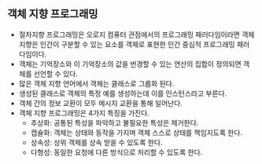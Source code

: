 ## 객체 지향 프로그래밍
- 절차지향 프로그래밍은 오로지 컴퓨터 관점에서의 프로그래밍 패러다임이라면 객체지향은 인간이 구분할 수 있는 요소를 객체로 표현한 인간 중심적 프로그래밍 패러다임이다. 
- 객체는 기억장소와 이 기억장소의 값을 번경할 수 있는 연산의 집합이 정의되면 객체를 선언할 수 있다.
- 많은 객체 지향 언어에서 객체는 클래스로 그룹화 된다.
- 생성된 클래스로 객체의 특정 예를 생성하는데 이를 인스턴스라고 부른다.
- 객체 간의 정보 교환이 모두 메시지 교환을 통해 일어난다.
- 객체 지향 프로그래밍은 4가지 특징을 가진다.
  - 추상화: 공통된 특성을 파악하고 불필요한 특성은 제거한다.
  - 캡슐화: 객체는 상태와 동작을 가지며 객체 스스로 상태를 책임지도록 한다.
  - 상속성: 상위 객체를 상속 받을 수 있도록 한다.
  - 다형성: 동일한 요청에 다른 방식으로 처리할 수 있도록 한다. 

